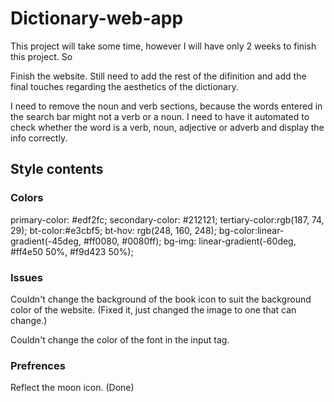 # Dictionary-web-app
This project will take some time, however I will have only 2 weeks to finish this project. So 

Finish the website. Still need to add the rest of the difinition and add the final touches regarding the aesthetics of the dictionary. 

I need to remove the noun and verb sections, because the words entered in the search bar might not a verb or a noun. I need to have it automated to check whether the word is a verb, noun, adjective or adverb and display the info correctly.

## Style contents

### Colors

primary-color: #edf2fc;
secondary-color: #212121;
tertiary-color:rgb(187, 74, 29);
bt-color:#e3cbf5;
bt-hov: rgb(248, 160, 248);
bg-color:linear-gradient(-45deg, #ff0080, #0080ff);
bg-img: linear-gradient(-60deg, #ff4e50 50%, #f9d423 50%);

### Issues
 
 Couldn't change the background of the book icon to suit the background color of the website. (Fixed it, just changed the image to one that can change.)

 Couldn't change the color of the font in the input tag.

### Prefrences 
Reflect the moon icon. (Done)